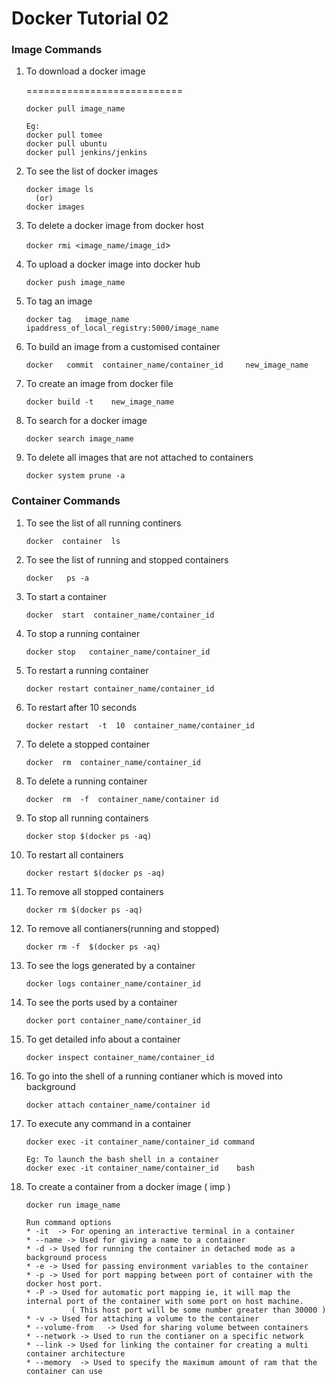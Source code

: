 # Docker Tutorial 02  





### Image Commands 

	  
1.	To download a docker image 
        
	===========================

      `docker pull image_name`
		
      ```
	  Eg: 
	  docker pull tomee
      docker pull ubuntu
      docker pull jenkins/jenkins
	  ```
		
2.	To see the list of docker images 

	  ```
	  docker image ls 
		(or) 
	  docker images
      ```		
		
3.	To delete a docker image from docker host 

      `docker rmi <image_name/image_id`> 
		
4.	To upload a docker image into docker hub 

      `docker push image_name` 
	  
5.	To tag an image 

	  `docker tag   image_name   ipaddress_of_local_registry:5000/image_name` 
	  
6.	To build an image from a customised container 

      `docker   commit  container_name/container_id     new_image_name` 
	  
7.	To create an image from docker file 

      `docker build -t    new_image_name` 
	  
8.	To search for a docker image 

      `docker search image_name` 
	  
9.	To delete all images that are not attached to containers 

      `docker system prune -a` 
	  
	  
	  
	  
	  
		  
		  

		
### Container Commands

1.	To see the list of all running continers
 
	  `docker  container  ls` 
2.	To see the list of running and stopped containers
 
      `docker   ps -a` 
	  
3.	To start a container
 
      `docker  start  container_name/container_id`
	  
4.	To stop a running container 

      `docker stop   container_name/container_id`
	  
5.	To restart a running container 

      `docker restart container_name/container_id` 
	  
6.	To restart after 10 seconds 

      `docker restart  -t  10  container_name/container_id` 
	  
7.	To delete a stopped container 

      `docker  rm  container_name/container_id` 
	  
8.	To delete a running container 

      `docker  rm  -f  container_name/container id` 
	  
9.	To stop all running containers
 
      `docker stop $(docker ps -aq)` 

10.	To restart all containers
 
	  `docker restart $(docker ps -aq)` 
	  
11.	To remove all stopped containers
 
      `docker rm $(docker ps -aq)` 
	  
12.	To remove all contianers(running and stopped)
 
       `docker rm -f  $(docker ps -aq)` 
	   
13.	To see the logs generated by a container
 
      `docker logs container_name/container_id`
	  
14.	To see the ports used by a container 

      `docker port container_name/container_id`
	   
15.	To get detailed info about a container
 
      `docker inspect container_name/container_id` 
	   
16.	To go into the shell of a running contianer which is moved into background
 
      `docker attach container_name/container id`
	   
17.	To execute any command in a container
 
      `docker exec -it container_name/container_id command`
	  
	  ```
      Eg: To launch the bash shell in a container 
      docker exec -it container_name/container_id    bash 
	  ```
      
18.	To create a container from a docker image  ( imp )

      `docker run image_name`
	  
      ```   
	  Run command options 
	  *	-it  -> For opening an interactive terminal in a container 
	  *	--name -> Used for giving a name to a container 
	  *	-d -> Used for running the container in detached mode as a background process 
	  *	-e -> Used for passing environment variables to the container 
	  *	-p -> Used for port mapping between port of container with the docker host port.
	  *	-P -> Used for automatic port mapping ie, it will map the internal port of the container with some port on host machine. 
				( This host port will be some number greater than 30000 )
	  *	-v -> Used for attaching a volume to the container 
	  *	--volume-from 	-> Used for sharing volume between containers 
	  *	--network -> Used to run the contianer on a specific network 
	  *	--link -> Used for linking the container for creating a multi container architecture 
	  *	--memory  -> Used to specify the maximum amount of ram that the container can use
	  ```

